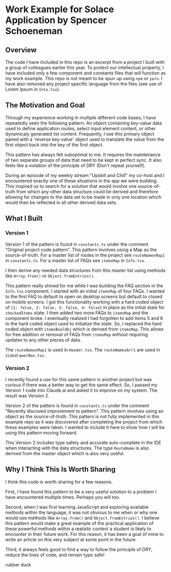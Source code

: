 # Work Example for Solace Application by Spencer Schoeneman

## Overview

The code I have included in this repo is an excerpt from a project I built with a group of colleagues earlier this year. To protect our intellectual property, I have included only a few component and constants files that will function as my work example. This repo is not meant to be spun up using `npm` or `yarn`. I have also removed any project specific language from the files (see use of Lorem Ipsum in `Into.tsx`).

## The Motivation and Goal

Through my experience working in multiple different code bases, I have repeatedly seen the following pattern: An object containing key-value data used to define application routes, select input element content, or other dynamicaly generated list content. Frequently, I see this primary object paired with a 'reverse key-value' object used to translate the value from the first object back into the key of the first object.

This pattern has always felt suboptimal to me. It requires the maintenance of two separate groups of data that need to be kept in perfect sync. It also feels like a violation of the principle of DRY (Don't repeat yourself).

During an episode of my weekly stream "Upskill and Chill" my co-host and I encountered exactly one of these situations in the app we were building. This inspired us to search for a solution that would involve one source-of-truth from which any other data structure could be derived and therefore allowing for changes to the data set to be made in only one location which would then be reflected in all other derived data sets.

## What I Built

### Version 1

Version 1 of the pattern is found in `constants.ts` under the comment "Original project code pattern". This pattern involves using a Map as the source-of-truth. For a master list of routes in the project see `routeNamesMap1` in `constants.ts`. For a master list of FAQs see `itemsMap` in `Info.tsx`.

I then derive any needed data structures from this master list using methods like `Array.from()` or `Object.fromEntries()`.

This pattern really shined for me while I was building the FAQ section in the `Info.tsx` component. I started with an initial `itemsMap` of four FAQs. I wanted to the first FAQ to default to open on desktop screens but default to closed on mobile screens. I got this functionality working with a hard coded object of `{1: false, 2: false, 3: false, 4: false}` in place as the initial state for `checkedItems` state. I then added two more FAQs to `itemsMap` and the component broke. I eventually realized I had forgotten to add items 5 and 6 to the hard coded object used to initialize the state. So, I replaced the hard coded object with `itemsBoolObj` which is derived from `itemsMap`. This allows for free addition or removal of FAQs from `itemsMap` without requiring updates to any other pieces of data.

The `routeNamesMap1` is used in `Header.tsx`. The `routeNamesArr1` are used in `SidedrawerNav.tsx`.

### Version 2

I recently found a use for this same pattern in another project but was curious if there was a better way to get the same effect. So, I passed my Version 1 code into Claude.ai and asked it to improve on my system. The result was Version 2.

Version 2 of the pattern is found in `constants.ts` under the comment "Recently discoved improvement to pattern". This pattern involves using an object as the source-of-truth. This pattern is not fully implemented in this example repo as it was discovered after completing the project from which these examples were taken. I wanted to include it here to show how I will be using this pattern moving forward.

This Version 2 includes type safety and accurate auto-complete in the IDE when interacting with the data structures. The type `RouteName` is also derived from the master object which is also very useful.

## Why I Think This Is Worth Sharing

I think this code is worth sharing for a few reasons.

First, I have found this pattern to be a very useful solution to a problem I have encountered multiple times. Perhaps you will too.

Second, when I was first learning JavaScript and exploring available methods within the language, it was not obvious to me when or why one would use methods like `Array.from()` and `Object.fromEntries()`. I believe this pattern would make a great example of the practical application of these powerful methods within a realistic context a student is likely to encounter in their future work. For this reason, it has been a goal of mine to write an article on this very subject at some point in the future.

Third, it always feels good to find a way to follow the principle of DRY, reduce the lines of code, and remain type safe!

rubber duck
